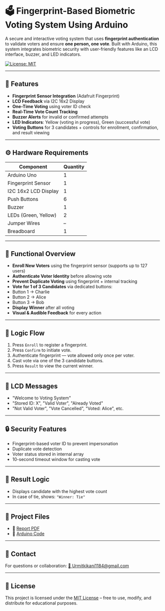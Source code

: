 # 🗳️ Fingerprint-Based Biometric Voting System Using Arduino

A secure and interactive voting system that uses **fingerprint authentication** to validate voters and ensure **one person, one vote**. Built with Arduino, this system integrates biometric security with user-friendly features like an LCD interface, buzzer, and LED indicators.

[![License: MIT](https://img.shields.io/badge/License-MIT-red.svg)](LICENSE)

---

## 🔐 Features

-  **Fingerprint Sensor Integration** (Adafruit Fingerprint)
-  **LCD Feedback** via I2C 16x2 Display
-  **One-Time Voting** using voter ID check
-  **Real-Time Vote Count Tracking**
-  **Buzzer Alerts** for invalid or confirmed attempts
-  **LED Indicators**: Yellow (voting in progress), Green (successful vote)
-  **Voting Buttons** for 3 candidates + controls for enrollment, confirmation, and result viewing

---

## ⚙️ Hardware Requirements

| Component               | Quantity |
|------------------------|----------|
| Arduino Uno            | 1        |
| Fingerprint Sensor     | 1        |
| I2C 16x2 LCD Display   | 1        |
| Push Buttons           | 6        |
| Buzzer                 | 1        |
| LEDs (Green, Yellow)   | 2        |
| Jumper Wires           | –        |
| Breadboard             | 1        |

---

## 🔧 Functional Overview

-  **Enroll New Voters** using the fingerprint sensor (supports up to 127 users)
-  **Authenticate Voter Identity** before allowing vote
-  **Prevent Duplicate Voting** using fingerprint + internal tracking
-  **Vote for 1 of 3 Candidates** via dedicated buttons:
  - Button 1 → Charlie
  - Button 2 → Alice
  - Button 3 → Bob
-  **Display Winner** after all voting
-  **Visual & Audible Feedback** for every action

---

## 🧠 Logic Flow

1. Press `Enroll` to register a fingerprint.
2. Press `Confirm` to initiate vote.
3. Authenticate fingerprint — vote allowed only once per voter.
4. Cast vote via one of the 3 candidate buttons.
5. Press `Result` to view the current winner.

---

## 💬 LCD Messages

- "Welcome to Voting System"
- "Stored ID: X", "Valid Voter", "Already Voted"
- "Not Valid Voter", "Vote Cancelled", "Voted: Alice", etc.

---

## 🔒 Security Features

-  Fingerprint-based voter ID to prevent impersonation
-  Duplicate vote detection
-  Voter status stored in internal array
-  10-second timeout window for casting vote

---

## 📜 Result Logic

-  Displays candidate with the highest vote count
-  In case of tie, shows: `"Winner: Tie"`

---

## 📁 Project Files

- 📄 [ Report PDF](./Report/22BEC137_ASSIGNMENT_ES.pdf)
- 💾 [ Arduino Code](./CODE/Arduino_Code.ino)

---

## 📩 Contact

For questions or collaboration: [📧 Urmitkikani1184@gmail.com](mailto:Urmitkikani1184@gmail.com)

---

## 📄 License

This project is licensed under the [MIT License](LICENSE) – free to use, modify, and distribute for educational purposes.
